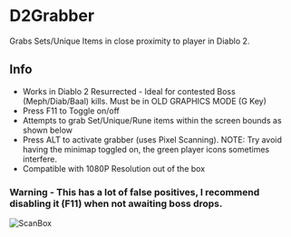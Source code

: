 # D2Grabber
Grabs Sets/Unique Items in close proximity to player in Diablo 2.

## Info
* Works in Diablo 2 Resurrected - Ideal for contested Boss (Meph/Diab/Baal) kills. Must be in OLD GRAPHICS MODE (G Key)
* Press F11 to Toggle on/off
* Attempts to grab Set/Unique/Rune items within the screen bounds as shown below
* Press ALT to activate grabber (uses Pixel Scanning). NOTE: Try avoid having the minimap toggled on, the green player icons sometimes interfere.
* Compatible with 1080P Resolution out of the box

### Warning - This has a lot of false positives, I recommend disabling it (F11) when not awaiting boss drops.

![ScanBox](https://user-images.githubusercontent.com/42287509/136852152-9c9871b0-6f4b-4070-b183-d7a5b37a514a.png)
